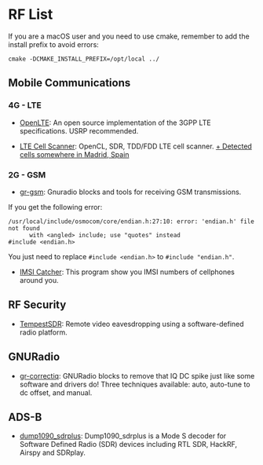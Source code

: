 # RF List

If you are a macOS user and you need to use cmake, remember to add the install prefix to avoid errors:

```
cmake -DCMAKE_INSTALL_PREFIX=/opt/local ../
```

## Mobile Communications

### 4G - LTE

- [OpenLTE](https://sourceforge.net/p/openlte/wiki/Home/): An open source implementation of the 3GPP LTE specifications. USRP recommended.

- [LTE Cell Scanner](https://github.com/JiaoXianjun/LTE-Cell-Scanner): OpenCL, SDR, TDD/FDD LTE cell scanner. [+ Detected cells somewhere in Madrid, Spain](https://github.com/mgp25/RF-List/blob/master/Mobile%20Communications/4G/LTE%20Cells%20detected%20in%20Madrid%20-%20Spain.pdf)

### 2G - GSM

- [gr-gsm](https://github.com/ptrkrysik/gr-gsm): 
Gnuradio blocks and tools for receiving GSM transmissions.

If you get the following error:

```
/usr/local/include/osmocom/core/endian.h:27:10: error: 'endian.h' file not found
      with <angled> include; use "quotes" instead
#include <endian.h>
```

You just need to replace `#include <endian.h>` to `#include "endian.h"`.

- [IMSI Catcher](https://github.com/Oros42/IMSI-catcher): This program show you IMSI numbers of cellphones around you.
 

## RF Security

- [TempestSDR](https://github.com/martinmarinov/TempestSDR): 
Remote video eavesdropping using a software-defined radio platform.


## GNURadio

- [gr-correctiq](https://github.com/ghostop14/gr-correctiq): GNURadio blocks to remove that IQ DC spike just like some software and drivers do! Three techniques available: auto, auto-tune to dc offset, and manual. 

## ADS-B

- [dump1090_sdrplus](https://github.com/itemir/dump1090_sdrplus): Dump1090_sdrplus is a Mode S decoder for Software Defined Radio (SDR) devices including RTL SDR, HackRF, Airspy and SDRplay.
